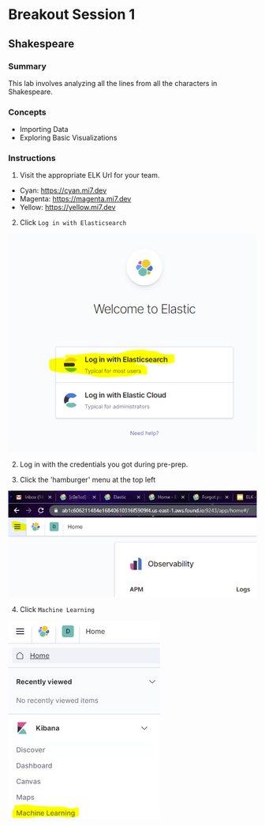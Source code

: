 # Breakout Session 1

## Shakespeare

### Summary

This lab involves analyzing all the lines from all the characters in Shakespeare.

### Concepts

- Importing Data
- Exploring Basic Visualizations

### Instructions

1. Visit the appropriate ELK Url for your team.

- Cyan: https://cyan.mi7.dev
- Magenta: https://magenta.mi7.dev
- Yellow: https://yellow.mi7.dev

2. Click `Log in with Elasticsearch`

![login](assets/login.PNG)

2. Log in with the credentials you got during pre-prep.

3. Click the 'hamburger' menu at the top left

![hamburger](assets/hamburger.PNG)

4. Click `Machine Learning`

![ml](assets/ml2.PNG)
